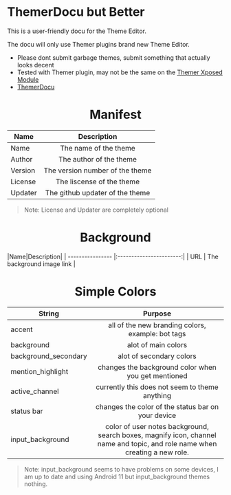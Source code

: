 # ThemerDocu but Better
This is a user-friendly docu for the Theme Editor. 

The docu will only use Themer plugins brand new Theme Editor.
* Please dont submit garbage themes, submit something that actually looks decent
* Tested with Themer plugin, may not be the same on the [Themer Xposed Module](https://github.com/Aliucord/DiscordThemer/releases/tag/v0.0.3)
* [ThemerDocu](https://github.com/GangsterFox/AliuFox-themes/blob/main/ThemerDocu.md)

<h1 align="center">Manifest</h1>

|Name|Description|
| ---------------- |:-----------------------:|
| Name | The name of the theme |
| Author | The author of the theme |
| Version | The version number of the theme |
| License | The liscense of the theme |
| Updater | The github updater of the theme |
> Note: License and Updater are completely optional

<h1 align="center">Background</h1>
|Name|Description|
| ---------------- |:-----------------------:|
| URL | The background image link |


<h1 align="center">Simple Colors</h1>

|String|Purpose|
| ---------------- |:-----------------------:|
| accent | all of the new branding colors, example: bot tags |
| background | alot of main colors |
| background_secondary | alot of secondary colors |
| mention_highlight | changes the background color when you get mentioned |
| active_channel | currently this does not seem to theme anything |
| status bar | changes the color of the status bar on your device |
| input_background | color of user notes background, search boxes, magnify icon, channel name and topic, and role name when creating a new role. | 
> Note: input_background seems to have problems on some devices, I am up to date and using Android 11 but input_background themes nothing.

